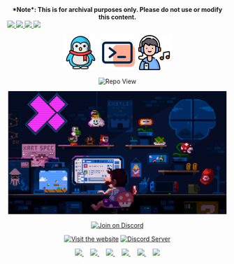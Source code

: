 <div align="center">
<strong>*Note*: This is for archival purposes only. Please do not use or modify this content.</strong>
</div>

<!-- Medium -->
<a href="https://medium.com/@aayush-le">
  <img src="https://img.shields.io/badge/Medium-Follow-000000?style=for-the-badge&logo=medium&logoColor=white" />
</a>

<!-- Behance -->
<a href="https://behance.net/aayush-le">
  <img src="https://img.shields.io/badge/Behance-Follow-1769FF?style=for-the-badge&logo=behance&logoColor=white" />
</a>

<!-- GitHub -->
<a href="https://github.com/aayush-le">
  <img src="https://img.shields.io/badge/GitHub-Follow-181717?style=for-the-badge&logo=github&logoColor=white" />
</a>

<!-- RSS -->
<a href="https://aayush-le-rss-feed.com">
  <img src="https://img.shields.io/badge/RSS-Subscribe-FFA500?style=for-the-badge&logo=rss&logoColor=white" />
</a>


<div align="center">

<img src='https://github.com/harilvfs/assets/blob/main/harilvfs/linux.png' width="80"> <img src='https://github.com/harilvfs/assets/blob/main/harilvfs/terminsl.png' width="80"> <img src='https://github.com/harilvfs/assets/blob/main/harilvfs/listen.png' width="80"> 
</div>

<div align="center">

![Repo View](https://komarev.com/ghpvc/?username=aayushx402&style=for-the-badge&color=blueviolet)

<img src='https://github.com/harilvfs/assets/blob/main/github-gifs/mario.gif' width="500">
  
[![Join on Discord](https://discord.com/api/guilds/757266205408100413/widget.png?style=shield)](https://discord.gg/TAaVXT95)

<a href="chalisehari.com.np"><img alt="Visit the website" height="30" src="https://cdn.jsdelivr.net/npm/@intergrav/devins-badges@3/assets/cozy/documentation/website_vector.svg"></a>
<a href="https://discord.com/invite/8NJWstnUHd"><img alt="Discord Server" height="30" src="https://cdn.jsdelivr.net/npm/@intergrav/devins-badges@3/assets/cozy/social/discord-plural_vector.svg"></a>

 <a href="https://github.com/harilvfs">
       <picture>
           <source height="24px" media="(prefers-color-scheme: dark)" srcset="https://i.ibb.co/dMMmCrW/Git-Hub-Mark.png" />
           <img height="24px" src="https://i.ibb.co/9wV3HGF/Git-Hub-Mark-Light.png" />
       </picture>
   </a>&nbsp;&nbsp;&nbsp;
   <a href="https://discord.com/invite/8NJWstnUHd">
       <picture>
           <source height="24px" media="(prefers-color-scheme: dark)" srcset="https://user-images.githubusercontent.com/13122796/178032563-d4e084b7-244e-4358-af50-26bde6dd4996.png" />
           <img height="24px" src="https://user-images.githubusercontent.com/13122796/178032563-d4e084b7-244e-4358-af50-26bde6dd4996.png" />
       </picture>
   </a>&nbsp;&nbsp;&nbsp;
   <a href="https://reddit.com/u/aayush-le">
       <picture>
           <source height="24px" media="(prefers-color-scheme: dark)" srcset="https://user-images.githubusercontent.com/13122796/178032351-9d9d5619-8ef7-470a-9eec-2744ece54553.png" />
           <img height="24px" src="https://user-images.githubusercontent.com/13122796/178032351-9d9d5619-8ef7-470a-9eec-2744ece54553.png" />
       </picture>
   </a>&nbsp;&nbsp;&nbsp;
   <a href="https://t.me/harilvfs">
      <picture>
         <source height="24px" media="(prefers-color-scheme: dark)" srcset="https://user-images.githubusercontent.com/13122796/178032213-faf25ab8-0bc3-4a94-a730-b524c96df124.png" />
         <img height="24px" src="https://user-images.githubusercontent.com/13122796/178032213-faf25ab8-0bc3-4a94-a730-b524c96df124.png" />
      </picture>
   </a>&nbsp;&nbsp;&nbsp;
   <a href="https://x.com/harilvfs">
      <picture>
         <source media="(prefers-color-scheme: dark)" srcset="https://user-images.githubusercontent.com/93124920/270180600-7c1b38bf-889b-4d68-bd5e-b9d86f91421a.png">
         <img height="24px" src="https://user-images.githubusercontent.com/93124920/270108715-d80743fa-b330-4809-b1e6-79fbdc60d09c.png" />
      </picture>
   </a>&nbsp;&nbsp;&nbsp;
   <a href="https://www.youtube.com/@aayushchalese">
      <picture>
         <source height="24px" media="(prefers-color-scheme: dark)" srcset="https://user-images.githubusercontent.com/13122796/178032714-c51c7492-0666-44ac-99c2-f003a695ab50.png" />
         <img height="24px" src="https://user-images.githubusercontent.com/13122796/178032714-c51c7492-0666-44ac-99c2-f003a695ab50.png" />
     </picture>
   </a>
</div>
